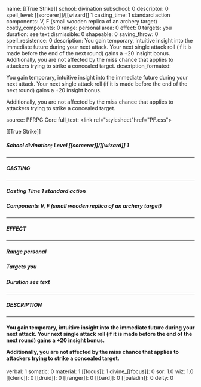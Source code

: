 name: [[True Strike]]
school: divination
subschool: 0
descriptor: 0
spell_level: [[sorcerer]]/[[wizard]] 1
casting_time: 1 standard action
components: V, F (small wooden replica of an archery target)
costly_components: 0
range: personal
area: 0
effect: 0
targets: you
duration: see text
dismissible: 0
shapeable: 0
saving_throw: 0
spell_resistence: 0
description: You gain temporary, intuitive insight into the immediate future during your next attack. Your next single attack roll (if it is made before the end of the next round) gains a +20 insight bonus.  Additionally, you are not affected by the miss chance that applies to attackers trying to strike a concealed target.
description_formated: <p>You gain temporary, intuitive insight into the immediate future during your next attack. Your next single attack roll (if it is made before the end of the next round) gains a +20 insight bonus.</p><p>Additionally, you are not affected by the miss chance that applies to attackers trying to strike a concealed target.</p>
source: PFRPG Core
full_text: <link rel="stylesheet"href="PF.css"><div class="heading"><p class="alignleft">[[True Strike]]</p><div style="clear: both;"></div></div><div><h5><b>School </b>divination; <b>Level </b>[[sorcerer]]/[[wizard]] 1</h5></div><hr/><div><h5><b>CASTING</b></h5></div><hr/><div><h5><b>Casting Time </b>1 standard action</h5><h5><b>Components </b>V, F (small wooden replica of an archery target)</h5></div><hr/><div><h5><b>EFFECT</b></h5></div><hr/><div><h5><b>Range </b>personal</h5><h5><b>Targets </b>you</h5><h5><b>Duration </b>see text</h5></div><hr/><div><h5><b>DESCRIPTION</b></h5></div><hr/><div><h4><p>You gain temporary, intuitive insight into the immediate future during your next attack. Your next single attack roll (if it is made before the end of the next round) gains a +20 insight bonus.</p><p>Additionally, you are not affected by the miss chance that applies to attackers trying to strike a concealed target.</p></h4></div>
verbal: 1
somatic: 0
material: 1
[[focus]]: 1
divine_[[focus]]: 0
sor: 1.0
wiz: 1.0
[[cleric]]: 0
[[druid]]: 0
[[ranger]]: 0
[[bard]]: 0
[[paladin]]: 0
deity: 0
